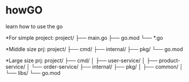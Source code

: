 # howGO
learn how to use the go

*For simple project:
project/
├── main.go
├── go.mod
└── *.go

*Middle size prj:
project/
├── cmd/
├── internal/
├── pkg/
└── go.mod

*Large size prj:
project/
├── cmd/
│   ├── user-service/
│   ├── product-service/
│   └── order-service/
├── internal/
├── pkg/
│   ├── common/
│   └── libs/
└── go.mod